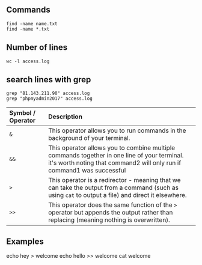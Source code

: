 ## Commands  
    find -name name.txt
    find -name *.txt  

## Number of lines
    wc -l access.log

## search lines with grep
    grep "81.143.211.90" access.log
    grep "phpmyadmin2017" access.log

| Symbol / Operator | Description                                                                                                                               |
| :---------------- | :---------------------------------------------------------------------------------------------------------------------------------------- |
| `&`               | This operator allows you to run commands in the background of your terminal.                                                              |
| `&&`              | This operator allows you to combine multiple commands together in one line of your terminal. it's worth noting that command2 will only run if command1 was successful |
| `>`               | This operator is a redirector - meaning that we can take the output from a command (such as using `cat` to output a file) and direct it elsewhere. |
| `>>`              | This operator does the same function of the `>` operator but appends the output rather than replacing (meaning nothing is overwritten).        |

## Examples
   echo hey > welcome
   echo hello >> welcome
   cat welcome
